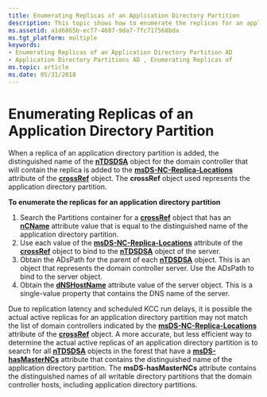 ```yaml
---
title: Enumerating Replicas of an Application Directory Partition
description: This topic shows how to enumerate the replicas for an application directory partition.
ms.assetid: a1d6865b-ec77-4687-9da7-7fc717568bda
ms.tgt_platform: multiple
keywords:
- Enumerating Replicas of an Application Directory Partition AD
- Application Directory Partitions AD , Enumerating Replicas of
ms.topic: article
ms.date: 05/31/2018
---
```


# Enumerating Replicas of an Application Directory Partition

When a replica of an application directory partition is added, the distinguished name of the [**nTDSDSA**](https://msdn.microsoft.com/library/ms683855) object for the domain controller that will contain the replica is added to the [**msDS-NC-Replica-Locations**](https://msdn.microsoft.com/library/ms677446) attribute of the [**crossRef**](https://msdn.microsoft.com/library/ms681007) object. The **crossRef** object used represents the application directory partition.

**To enumerate the replicas for an application directory partition**

1.  Search the Partitions container for a [**crossRef**](https://msdn.microsoft.com/library/ms681007) object that has an [**nCName**](https://msdn.microsoft.com/library/ms678699) attribute value that is equal to the distinguished name of the application directory partition.
2.  Use each value of the [**msDS-NC-Replica-Locations**](https://msdn.microsoft.com/library/ms677446) attribute of the [**crossRef**](https://msdn.microsoft.com/library/ms681007) object to bind to the [**nTDSDSA**](https://msdn.microsoft.com/library/ms683855) object of the server.
3.  Obtain the ADsPath for the parent of each [**nTDSDSA**](https://msdn.microsoft.com/library/ms683855) object. This is an object that represents the domain controller server. Use the ADsPath to bind to the server object.
4.  Obtain the [**dNSHostName**](https://msdn.microsoft.com/library/ms675524) attribute value of the server object. This is a single-value property that contains the DNS name of the server.

Due to replication latency and scheduled KCC run delays, it is possible the actual active replicas for an application directory partition may not match the list of domain controllers indicated by the [**msDS-NC-Replica-Locations**](https://msdn.microsoft.com/library/ms677446) attribute of the [**crossRef**](https://msdn.microsoft.com/library/ms681007) object. A more accurate, but less efficient way to determine the actual active replicas of an application directory partition is to search for all [**nTDSDSA**](https://msdn.microsoft.com/library/ms683855) objects in the forest that have a [**msDS-hasMasterNCs**](https://msdn.microsoft.com/library/ms677424) attribute that contains the distinguished name of the application directory partition. The **msDS-hasMasterNCs** attribute contains the distinguished names of all writable directory partitions that the domain controller hosts, including application directory partitions.

 

 




